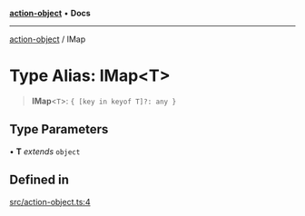 [**action-object**](../README.md) • **Docs**

***

[action-object](../globals.md) / IMap

# Type Alias: IMap\<T\>

> **IMap**\<`T`\>: `{ [key in keyof T]?: any }`

## Type Parameters

• **T** *extends* `object`

## Defined in

[src/action-object.ts:4](https://github.com/mksunny1/action-object/blob/c0bfb5553eaceeaf077143b5e92f03bc4b891b33/src/action-object.ts#L4)
